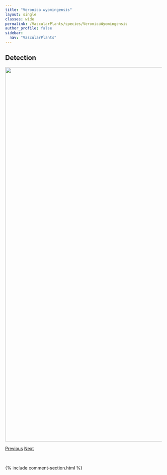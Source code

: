 ```yaml
---
title: "Veronica wyomingensis"
layout: single
classes: wide
permalink: /VascularPlants/species/VeronicaWyomingensis
author_profile: false
sidebar:
  nav: "VascularPlants"
---
```


<h2>Detection</h2>

<a href="https://drive.google.com/uc?export=view&id=1zPlUwKr12LCx55IWinurH6ZbnUUy2OAS">
<img src="https://drive.google.com/uc?export=view&id=1zPlUwKr12LCx55IWinurH6ZbnUUy2OAS" height = "1200" width = "800">
</a>


<a href="/DevelopmentWebsite/VascularPlants/species/VeronicaWormskjoldii" class="pagination--pager" title="Veronica wormskjoldii">Previous</a> <a href="/DevelopmentWebsite/VascularPlants/species/ViburnumEdule" class="pagination--pager" title="Low Bush Cranberry">Next</a>

<p>&nbsp;</p>

{% include comment-section.html %}
